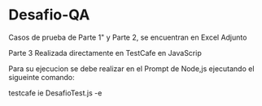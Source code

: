 # Desafio-QA

Casos de prueba de Parte 1" y Parte 2, se encuentran en Excel Adjunto

Parte 3 Realizada directamente en TestCafe en JavaScrip

Para su ejecucion se debe realizar en el Prompt de Node,js ejecutando el sigueinte comando:

testcafe ie DesafioTest.js -e
